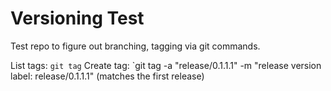 # Versioning Test

Test repo to figure out branching, tagging via git commands.

List tags: `git tag`
Create tag: `git tag -a "release/0.1.1.1" -m "release version label: release/0.1.1.1" (matches the first release)
